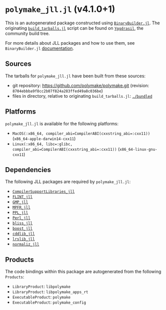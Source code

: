 # `polymake_jll.jl` (v4.1.0+1)

This is an autogenerated package constructed using [`BinaryBuilder.jl`](https://github.com/JuliaPackaging/BinaryBuilder.jl). The originating [`build_tarballs.jl`](https://github.com/JuliaPackaging/Yggdrasil/blob/5011ece8c80663b349ff4bb543c2aefab7c0b02c/P/polymake/build_tarballs.jl) script can be found on [`Yggdrasil`](https://github.com/JuliaPackaging/Yggdrasil/), the community build tree.

For more details about JLL packages and how to use them, see `BinaryBuilder.jl` [documentation](https://juliapackaging.github.io/BinaryBuilder.jl/dev/jll/).

## Sources

The tarballs for `polymake_jll.jl` have been built from these sources:

* git repository: https://github.com/polymake/polymake.git (revision: `8704ebbba9f8cc2b07f824a283ffed49a8c036be`)
* files in directory, relative to originating `build_tarballs.jl`: [`./bundled`](https://github.com/JuliaPackaging/Yggdrasil/tree/5011ece8c80663b349ff4bb543c2aefab7c0b02c/P/polymake/bundled)

## Platforms

`polymake_jll.jl` is available for the following platforms:

* `MacOS(:x86_64, compiler_abi=CompilerABI(cxxstring_abi=:cxx11))` (`x86_64-apple-darwin14-cxx11`)
* `Linux(:x86_64, libc=:glibc, compiler_abi=CompilerABI(cxxstring_abi=:cxx11))` (`x86_64-linux-gnu-cxx11`)

## Dependencies

The following JLL packages are required by `polymake_jll.jl`:

* [`CompilerSupportLibraries_jll`](https://github.com/JuliaBinaryWrappers/CompilerSupportLibraries_jll.jl)
* [`FLINT_jll`](https://github.com/JuliaBinaryWrappers/FLINT_jll.jl)
* [`GMP_jll`](https://github.com/JuliaBinaryWrappers/GMP_jll.jl)
* [`MPFR_jll`](https://github.com/JuliaBinaryWrappers/MPFR_jll.jl)
* [`PPL_jll`](https://github.com/JuliaBinaryWrappers/PPL_jll.jl)
* [`Perl_jll`](https://github.com/JuliaBinaryWrappers/Perl_jll.jl)
* [`bliss_jll`](https://github.com/JuliaBinaryWrappers/bliss_jll.jl)
* [`boost_jll`](https://github.com/JuliaBinaryWrappers/boost_jll.jl)
* [`cddlib_jll`](https://github.com/JuliaBinaryWrappers/cddlib_jll.jl)
* [`lrslib_jll`](https://github.com/JuliaBinaryWrappers/lrslib_jll.jl)
* [`normaliz_jll`](https://github.com/JuliaBinaryWrappers/normaliz_jll.jl)

## Products

The code bindings within this package are autogenerated from the following `Products`:

* `LibraryProduct`: `libpolymake`
* `LibraryProduct`: `libpolymake_apps_rt`
* `ExecutableProduct`: `polymake`
* `ExecutableProduct`: `polymake_config`

